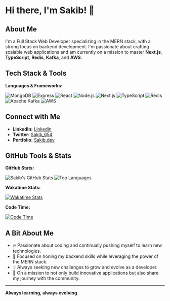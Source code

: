 # Hi there, I'm Sakib! 👋

## About Me
I'm a Full Stack Web Developer specializing in the MERN stack, with a strong focus on backend development. I'm passionate about crafting scalable web applications and am currently on a mission to master **Next.js**, **TypeScript**, **Redis**, **Kafka**, and **AWS**.

## Tech Stack & Tools
**Languages & Frameworks:**

![MongoDB](https://img.shields.io/badge/MongoDB-%234ea94b.svg?&style=for-the-badge&logo=mongodb&logoColor=white)
![Express](https://img.shields.io/badge/Express.js-%23404d59.svg?&style=for-the-badge)
![React](https://img.shields.io/badge/React-%2320232a.svg?&style=for-the-badge&logo=react&logoColor=%2361DAFB)
![Node.js](https://img.shields.io/badge/Node.js-%2343853D.svg?&style=for-the-badge&logo=node.js&logoColor=white)
![Next.js](https://img.shields.io/badge/Next.js-black?style=for-the-badge&logo=next.js&logoColor=white)
![TypeScript](https://img.shields.io/badge/TypeScript-007ACC?style=for-the-badge&logo=typescript&logoColor=white)
![Redis](https://img.shields.io/badge/Redis-%23DC382D.svg?&style=for-the-badge&logo=redis&logoColor=white)
![Apache Kafka](https://img.shields.io/badge/Apache%20Kafka-231F20.svg?style=for-the-badge&logo=apachekafka&logoColor=white)
![AWS](https://img.shields.io/badge/AWS-232F3E?style=for-the-badge&logo=amazon-aws&logoColor=white)

## Connect with Me
- **LinkedIn:** [Linkedin](https://www.linkedin.com/in/sakib-ansari-61388326b/)
- **Twitter:** [Sakib_654](https://x.com/Sakib_654)
- **Portfolio:** [Sakib.dev](https://sakibdev-swart.vercel.app)

## GitHub Tools & Stats
**GitHub Stats:**

![Sakib's GitHub Stats](https://github-readme-stats.vercel.app/api?username=sakibansari546&show_icons=true&theme=radical)
![Top Languages](https://github-readme-stats.vercel.app/api/top-langs/?username=sakibansari546&layout=compact&theme=radical)

**Wakatime Stats:**

[![Wakatime Stats](https://github-readme-stats.vercel.app/api/wakatime?username=sakibansari546)](https://wakatime.com/@sakibansari546)

**Code Time:**

[![Code Time](http://img.shields.io/badge/Code%20Time-Tracking-blue)](https://codetime.dev)

## A Bit About Me
- 🔥 Passionate about coding and continually pushing myself to learn new technologies.
- 🎯 Focused on honing my backend skills while leveraging the power of the MERN stack.
- 💡 Always seeking new challenges to grow and evolve as a developer.
- 🚀 On a mission to not only build innovative applications but also share my journey with the community.

---

**Always learning, always evolving.**
